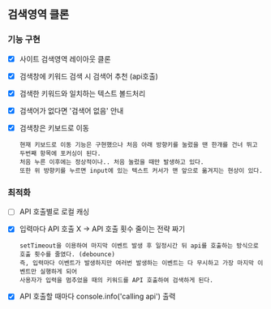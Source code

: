 ## 검색영역 클론

### 기능 구현

- [x] 사이트 검색영역 레이아웃 클론
- [x] 검색창에 키워드 검색 시 검색어 추천 (api호출)
- [x] 검색한 키워드와 일치하는 텍스트 볼드처리
- [x] 검색어가 없다면 '검색어 없음' 안내
- [x] 검색창은 키보드로 이동

      현재 키보드로 이동 기능은 구현했으나 처음 아래 방향키를 눌렀을 땐 한개를 건너 뛰고 두번째 항목에 포커싱이 된다.
      처음 누른 이후에는 정상적이나.. 처음 눌렀을 때만 발생하고 있다.
      또한 위 방향키를 누르면 input에 있는 텍스트 커서가 맨 앞으로 옮겨지는 현상이 있다.

### 최적화

- [ ] API 호출별로 로컬 캐싱
- [x] 입력마다 API 호출 X -> API 호출 횟수 줄이는 전략 짜기

      setTimeout을 이용하여 마지막 이벤트 발생 후 일정시간 뒤 api를 호출하는 방식으로 호출 횟수를 줄였다. (debounce)
      즉, 입력마다 이벤트가 발생하지만 여러번 발생하는 이벤트는 다 무시하고 가장 마지막 이벤트만 실행하게 되어
      사용자가 입력을 멈추었을 때의 키워드를 API 호출하여 검색하게 된다.

- [x] API 호출할 때마다 console.info('calling api') 출력
